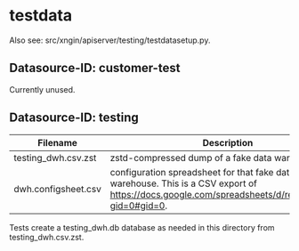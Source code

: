 # testdata

Also see: src/xngin/apiserver/testing/testdatasetup.py.

## Datasource-ID: customer-test

Currently unused.

## Datasource-ID: testing

| Filename            | Description                                                                                                                                                                           |
|---------------------|---------------------------------------------------------------------------------------------------------------------------------------------------------------------------------------|
| testing_dwh.csv.zst | zstd-compressed dump of a fake data warehouse.                                                                                                                                        |
| dwh.configsheet.csv | configuration spreadsheet for that fake data warehouse. This is a CSV export of https://docs.google.com/spreadsheets/d/redacted/edit?gid=0#gid=0. |

Tests create a testing_dwh.db database as needed in this directory from testing_dwh.csv.zst.
